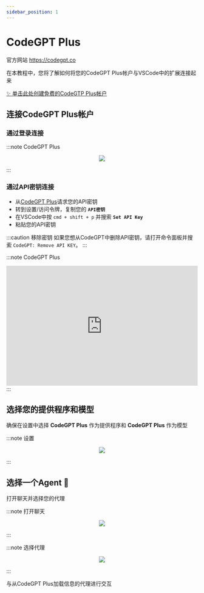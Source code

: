 ```yaml
---
sidebar_position: 1
---
```


# CodeGPT Plus

官方网站 https://codegpt.co

在本教程中，您将了解如何将您的CodeGPT Plus帐户与VSCode中的扩展连接起来

[✨ 单击此处创建免费的CodeGTP Plus帐户](https://account.codegpt.co/auth/register)

## 连接CodeGPT Plus帐户

### 通过登录连接
:::note CodeGPT Plus
<p align="center">
    <img src="https://github.com/davila7/code-gpt-docs/assets/6216945/a52e225b-ee54-442d-9fed-1df917d6be6f" />
</p>
:::

### 通过API密钥连接
  - 从[CodeGPT Plus](https://account.codegpt.co/auth/register)请求您的API密钥
  - 转到设置/访问令牌，复制您的 **`API密钥`**
  - 在VSCode中按 ```cmd + shift + p``` 并搜索 **`Set API Key`**
  - 粘贴您的API密钥

:::caution 移除密钥
如果您想从CodeGPT中删除API密钥，请打开命令面板并搜索 `CodeGPT: Remove API KEY`。
:::

:::note CodeGPT Plus
<iframe width="100%" height="315" src="https://www.youtube.com/embed/UX9LncRh0h8?si=WhWQFld30fGUoYOF" title="YouTube video player" frameborder="0" allow="accelerometer; autoplay; clipboard-write; encrypted-media; gyroscope; picture-in-picture; web-share" allowfullscreen></iframe>
:::

## 选择您的提供程序和模型
确保在设置中选择 **CodeGPT Plus** 作为提供程序和 **CodeGPT Plus** 作为模型

:::note 设置
<p align="center">
    <img src="https://github-production-user-asset-6210df.s3.amazonaws.com/6216945/274446065-993eca0d-30e3-4642-8e08-c5e51381f0e6.png" />
</p>
:::

## 选择一个Agent 🤖
打开聊天并选择您的代理

:::note 打开聊天

<p align="center">
    <img src="https://github.com/davila7/code-gpt-docs/assets/6216945/0c64590b-503d-4cfe-9b68-0dad0f52cfa8" />
</p>
:::

:::note 选择代理
<p align="center">
    <img src="https://github-production-user-asset-6210df.s3.amazonaws.com/6216945/274446169-16c2182e-ce76-41c5-8ca4-59e1069dee60.png" />
</p>
:::

与从CodeGPT Plus加载信息的代理进行交互




